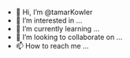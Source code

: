 - 👋 Hi, I’m @tamarKowler
- 👀 I’m interested in ...
- 🌱 I’m currently learning ...
- 💞️ I’m looking to collaborate on ...
- 📫 How to reach me ...

<!---
tamarKowler/tamarKowler is a ✨ special ✨ repository because its `README.md` (this file) appears on your GitHub profile.
You can click the Preview link to take a look at your changes.
--->
